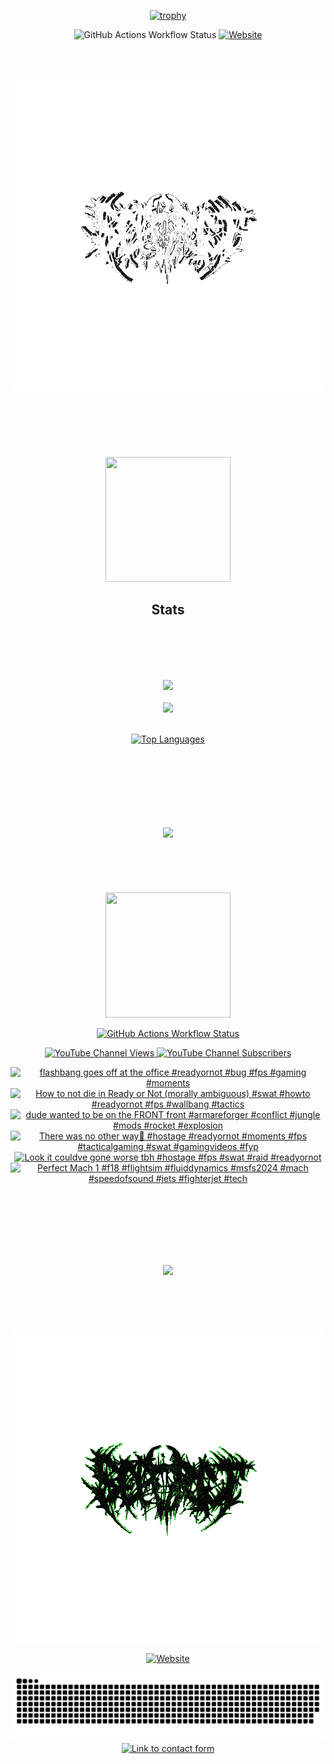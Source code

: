[COMMENT]: <TITLE*****************************************>

<div align="center">
  <a href="https://seperet.com">
    
  [![trophy](https://github-profile-trophy.vercel.app/?username=denv3rr&column=-1&no-frame=true&no-bg=true&theme=darkhub&title=-Stars,-PullRequest,-Issues,-Reviews)](https://github.com/ryo-ma/github-profile-trophy)
    
  ![GitHub Actions Workflow Status](https://img.shields.io/github/actions/workflow/status/denv3rr/denv3rr/.github%2Fworkflows%2Fyoutube-cards.yml?logoColor=CD201F&label=connections&link=https%3A%2F%2Fyoutube.com%2F%40seperet)
  </a>
  <a href="https://seperet.com">
  ![Website](https://img.shields.io/website?url=https%3A%2F%2Fseperet.com&label=seperet.com)    
  </a>  
</div>

<br></br>

[COMMENT]: <LOGO*****************************************>
<div align="center">
  <a href="https://seperet.com">
    <img src=https://github.com/denv3rr/denv3rr/blob/main/Seperet_Slam_White.gif/>
  </a>
</div>
<br></br>
<br></br>
<br></br>

[COMMENT]: <STATS*****************************************>
<div align="center">

  <img src="https://github.com/Anmol-Baranwal/Cool-GIFs-For-GitHub/assets/74038190/0b335028-1d3d-4ee5-b5b3-a373d499be7e" width="200" height="200">

  ## Stats
</div>

<br></br>
<br></br>

<div align="center">  
<div align="center">
  <a>
    <img src="https://github-profile-summary-cards.vercel.app/api/cards/profile-details?username=denv3rr&theme=transparent"/>
    <br></br>
    <img src="https://github-readme-streak-stats.herokuapp.com?user=denv3rr&theme=transparent&hide_border=true&properties=background&border=white"/>
    <br></br>
  </a>
</div>
  
[![Top Languages](https://github-readme-stats.vercel.app/api/top-langs/?username=denv3rr&hide_border=true&theme=transparent&layout=donut&langs_count=12)](https://github.com/denv3rr/github-readme-stats)
<br></br>
<br></br>
<br></br>
<br></br>

<img src="https://user-images.githubusercontent.com/74038190/212284100-561aa473-3905-4a80-b561-0d28506553ee.gif">
<br></br>
<br></br>
<br></br>

[COMMENT]: <YOUTUBE*****************************************>
<div align="center">
<a href="https://youtube.com/@seperet">
  <img src="https://media4.giphy.com/media/v1.Y2lkPTc5MGI3NjExYzdqdmlpbzIzdDM1Zm8wNnR5MW8wODVwY29tMnBjd2ltb292eXRkMiZlcD12MV9pbnRlcm5hbF9naWZfYnlfaWQmY3Q9cw/dyLmcrc0wk4dUCxp0K/giphy.webp" width="200" height="200">

  <div align="center">
    
   [COMMENT]: <CHECK-WORKFLOWS*****************************************>
   
  ![GitHub Actions Workflow Status](https://img.shields.io/github/actions/workflow/status/denv3rr/denv3rr/.github%2Fworkflows%2Fyoutube-cards.yml?logoColor=CD201F&label=connections&link=https%3A%2F%2Fyoutube.com%2F%40seperet)
  
    
  </div>
  
  ![YouTube Channel Views](https://img.shields.io/youtube/channel/views/UCATB-IqmpAn-2XHu6lxTVwg)
  <a href="https://youtube.com/@seperet">
  ![YouTube Channel Subscribers](https://img.shields.io/youtube/channel/subscribers/UCATB-IqmpAn-2XHu6lxTVwg?link=https%3A%2F%2Fyoutube.com%2F%40seperet)
  </a>
</a>
  
<!-- BEGIN YOUTUBE-CARDS -->
[![flashbang goes off at the office #readyornot #bug #fps #gaming #moments](https://ytcards.demolab.com/?id=m9Xp6N16L04&title=flashbang+goes+off+at+the+office+%23readyornot+%23bug+%23fps+%23gaming+%23moments&lang=en&timestamp=1756239690&background_color=%230d1117&title_color=%23ffffff&stats_color=%23dedede&max_title_lines=1&width=250&border_radius=5 "flashbang goes off at the office #readyornot #bug #fps #gaming #moments")](https://www.youtube.com/shorts/m9Xp6N16L04)
[![How to not die in Ready or Not (morally ambiguous) #swat #howto #readyornot #fps #wallbang #tactics](https://ytcards.demolab.com/?id=AJWA3FCgqKU&title=How+to+not+die+in+Ready+or+Not+%28morally+ambiguous%29+%23swat+%23howto+%23readyornot+%23fps+%23wallbang+%23tactics&lang=en&timestamp=1756169616&background_color=%230d1117&title_color=%23ffffff&stats_color=%23dedede&max_title_lines=1&width=250&border_radius=5 "How to not die in Ready or Not (morally ambiguous) #swat #howto #readyornot #fps #wallbang #tactics")](https://www.youtube.com/shorts/AJWA3FCgqKU)
[![dude wanted to be on the FRONT front #armareforger #conflict #jungle #mods #rocket #explosion](https://ytcards.demolab.com/?id=X6Lzpt5o4R0&title=dude+wanted+to+be+on+the+FRONT+front+%23armareforger+%23conflict+%23jungle+%23mods+%23rocket+%23explosion&lang=en&timestamp=1756097290&background_color=%230d1117&title_color=%23ffffff&stats_color=%23dedede&max_title_lines=1&width=250&border_radius=5 "dude wanted to be on the FRONT front #armareforger #conflict #jungle #mods #rocket #explosion")](https://www.youtube.com/shorts/X6Lzpt5o4R0)
[![There was no other way🗿 #hostage #readyornot #moments #fps #tacticalgaming #swat #gamingvideos #fyp](https://ytcards.demolab.com/?id=bxtPcWkyRmY&title=There+was+no+other+way%F0%9F%97%BF+%23hostage+%23readyornot+%23moments+%23fps+%23tacticalgaming+%23swat+%23gamingvideos+%23fyp&lang=en&timestamp=1756093259&background_color=%230d1117&title_color=%23ffffff&stats_color=%23dedede&max_title_lines=1&width=250&border_radius=5 "There was no other way🗿 #hostage #readyornot #moments #fps #tacticalgaming #swat #gamingvideos #fyp")](https://www.youtube.com/shorts/bxtPcWkyRmY)
[![Look it couldve gone worse tbh #hostage #fps #swat #raid #readyornot](https://ytcards.demolab.com/?id=rYIYJNscIbw&title=Look+it+couldve+gone+worse+tbh+%23hostage+%23fps+%23swat+%23raid+%23readyornot&lang=en&timestamp=1756088959&background_color=%230d1117&title_color=%23ffffff&stats_color=%23dedede&max_title_lines=1&width=250&border_radius=5 "Look it couldve gone worse tbh #hostage #fps #swat #raid #readyornot")](https://www.youtube.com/shorts/rYIYJNscIbw)
[![Perfect Mach 1 #f18 #flightsim #fluiddynamics #msfs2024 #mach #speedofsound #jets #fighterjet #tech](https://ytcards.demolab.com/?id=BB8XxqwT4oM&title=Perfect+Mach+1+%23f18+%23flightsim+%23fluiddynamics+%23msfs2024+%23mach+%23speedofsound+%23jets+%23fighterjet+%23tech&lang=en&timestamp=1756081375&background_color=%230d1117&title_color=%23ffffff&stats_color=%23dedede&max_title_lines=1&width=250&border_radius=5 "Perfect Mach 1 #f18 #flightsim #fluiddynamics #msfs2024 #mach #speedofsound #jets #fighterjet #tech")](https://www.youtube.com/shorts/BB8XxqwT4oM)
<!-- END YOUTUBE-CARDS -->
<br></br>
<br></br>
<br></br>

<img src="https://user-images.githubusercontent.com/74038190/212284100-561aa473-3905-4a80-b561-0d28506553ee.gif">
<br></br>
<br></br>
<br></br>

[COMMENT]: <LOGO*****************************************>
<div align="center">
  <a href="https://seperet.com">
    <img src=https://github.com/denv3rr/denv3rr/blob/main/Seperet_NightVision_Slam.gif/>
  </a>
</div>

<a href="https://seperet.com">
  
  ![Website](https://img.shields.io/website?url=https%3A%2F%2Fseperet.com&label=seperet.com)

<a/>
  
</div>

[COMMENT]: <SNAKE*****************************************>
  <div align="center">
    <picture>
      <source media="(prefers-color-scheme: dark)" srcset="https://raw.githubusercontent.com/platane/platane/output/github-contribution-grid-snake-dark.svg">
      <source media="(prefers-color-scheme: light)" srcset="https://raw.githubusercontent.com/platane/platane/output/github-contribution-grid-snake.svg">
      <img alt="GitHub contribution grid snake animation" src="https://raw.githubusercontent.com/platane/platane/output/github-contribution-grid-snake.svg">
    </picture>
  </div>
<div align="center">
<a href="https://seperet.com/contact"><img src="https://readme-typing-svg.demolab.com?font=Sixtyfour+Convergence&size=25&duration=3000&color=F7F7F7&center=true&width=520&height=60&lines=CLICK+HERE+TO+CONTACT" alt="Link to contact form" /></a>
</div>

[COMMENT]: <LOGOS*****************************************>
[logo1]: https://github.com/denv3rr/denv3rr/blob/main/Seperet_Slam_White.gif "Seperet.com"
[logo2]: https://github.com/denv3rr/denv3rr/blob/main/Seperet_NightVision_Slam.gif "Seperet.com"
